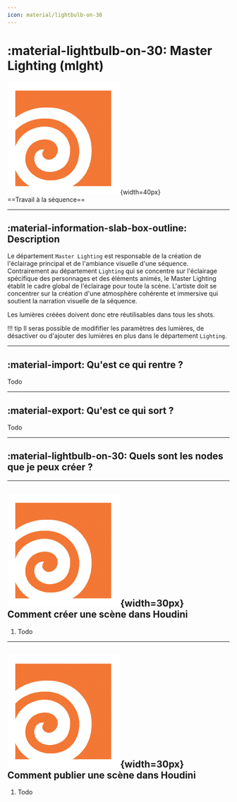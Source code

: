 ```yaml
---
icon: material/lightbulb-on-30
---
```


# :material-lightbulb-on-30: Master Lighting (mlght)

![Houdini_icon](../assets/icons/houdini.png){width=40px}
<br>
==Travail à la séquence==

------

## :material-information-slab-box-outline: Description

Le département `Master Lighting` est responsable de la création de l'éclairage principal et de l'ambiance visuelle d'une séquence. Contrairement au département `Lighting` qui se concentre sur l'éclairage spécifique des personnages et des éléments animés, le Master Lighting établit le cadre global de l'éclairage pour toute la scène. L'artiste doit se concentrer sur la création d'une atmosphère cohérente et immersive qui soutient la narration visuelle de la séquence.

Les lumières créées doivent donc etre réutilisables dans tous les shots.

!!! tip
    Il seras possible de modififier les paramètres des lumières, de désactiver ou d'ajouter des lumières en plus dans le département `Lighting`.


------

## :material-import: Qu'est ce qui rentre ?

Todo

------

## :material-export: Qu'est ce qui sort ?

Todo

------

## :material-lightbulb-on-30: Quels sont les nodes que je peux créer ?


------


## ![Houdini_icon](../assets/icons/houdini.png){width=30px} Comment créer une scène dans Houdini

1. Todo

------

## ![Houdini_icon](../assets/icons/houdini.png){width=30px} Comment publier une scène dans Houdini

1. Todo

